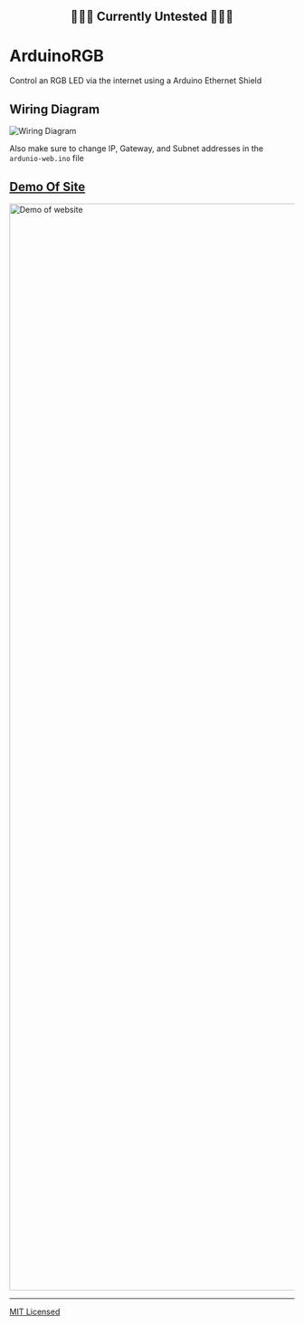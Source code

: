 <h2 align="center">🔴🔴🔴 Currently Untested 🔴🔴🔴</h2>

# ArduinoRGB

Control an RGB LED via the internet using a Arduino Ethernet Shield

## Wiring Diagram

![Wiring Diagram](https://user-images.githubusercontent.com/19974370/235811810-8418ffbd-b514-42f4-848e-6f61085afbd4.png)

Also make sure to change IP, Gateway, and Subnet addresses in the `ardunio-web.ino` file

## [Demo Of Site](https://zfauser.github.io/Arduino-Ethernet-RGB/)

<img width="1920" alt="Demo of website" src="https://user-images.githubusercontent.com/19974370/235812011-b0642785-ce18-4b80-bea4-d9a243ca3667.png">

<hr>

[MIT Licensed](./LICENSE)
